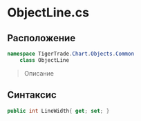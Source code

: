 
# ObjectLine.cs
## Расположение
```csharp
namespace TigerTrade.Chart.Objects.Common  
    class ObjectLine
```

> Описание

## Синтаксис
```csharp
public int LineWidth{ get; set; }
```
